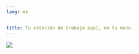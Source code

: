 ```yaml
---
lang: es


title: Tu estación de trabajo aquí, en tu mano.
---
```


<img src="Images/earth.png" />




